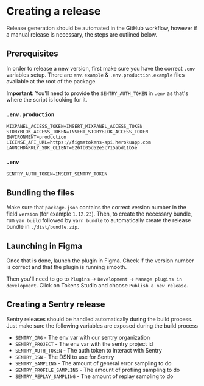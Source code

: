 # Creating a release

Release generation should be automated in the GitHub workflow, however if a manual release is necessary, the steps are outlined below.

## Prerequisites

In order to release a new version, first make sure you have the correct `.env` variables setup. There are `env.example` & `.env.production.example` files available at the root of the package.

**Important**: You'll need to provide the `SENTRY_AUTH_TOKEN` in `.env` as that's where the script is looking for it.

### `.env.production`

```
MIXPANEL_ACCESS_TOKEN=INSERT_MIXPANEL_ACCESS_TOKEN
STORYBLOK_ACCESS_TOKEN=INSERT_STORYBLOK_ACCESS_TOKEN
ENVIRONMENT=production
LICENSE_API_URL=https://figmatokens-api.herokuapp.com
LAUNCHDARKLY_SDK_CLIENT=626fb05d52e5c715abd11b5e
```

### `.env`

```
SENTRY_AUTH_TOKEN=INSERT_SENTRY_TOKEN
```

## Bundling the files

Make sure that `package.json` contains the correct version number in the field `version` (for example `1.12.23`).
Then, to create the necessary bundle, run `yan build` followed by `yarn bundle` to automatically create the release bundle in `./dist/bundle.zip`.

## Launching in Figma

Once that is done, launch the plugin in Figma. Check if the version number is correct and that the plugin is running smooth.

Then you'll need to go to `Plugins` -> `Development` -> `Manage plugins in development`. Click on Tokens Studio and choose `Publish a new release`.

## Creating a Sentry release

Sentry releases should be handled automatically during the build process. Just make sure the following variables are exposed during the build process

- `SENTRY_ORG` - The env var with our sentry organization
- `SENTRY_PROJECT` - The env var with the sentry project id
- `SENTRY_AUTH_TOKEN` - The auth token to interact with Sentry
- `SENTRY_DSN` - The DSN to use for Sentry
- `SENTRY_SAMPLING` - The amount of general error sampling to do
- `SENTRY_PROFILE_SAMPLING` - The amount of profling sampling to do
- `SENTRY_REPLAY_SAMPLING` - The amount of replay sampling to do
